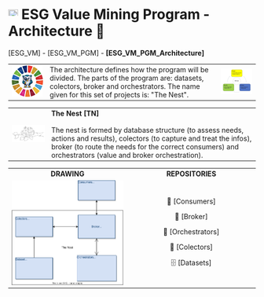 # <a href="https://avalcorp.github.io/ESG_VM/Program.html"><img src="https://github.githubassets.com/images/icons/emoji/unicode/1f519.png" width="20" height="20"></a> ESG Value Mining Program - Architecture 🚧
[ESG_VM] - [ESG_VM_PGM] - <b>[ESG_VM_PGM_Architecture]</b>

<table>
  <tr>
    <td>
      <img src="OWL.jpg" alt="ESG" width="300"/>
    </td>
    <td>
      The architecture defines how the program will be divided. The parts of the program are: datasets, colectors, broker and orchestrators. The name given         for this set of projects is: "The Nest".<br>
    </td>
    <td>
      <img src="VirtuousCycle.png" alt="Virtuous Cycle" width="300"/>
    </td>
  </tr>
</table>

<table>
  <tr>
    <td>
      <img src="Ninho.jpg" alt="ESG" width="300">
    </td>
    <td>
      <b>The Nest [TN]</b><br><br>
      The nest is formed by database structure (to assess needs, actions and results), colectors (to capture         and treat the infos), broker           (to route the needs for the correct consumers) and orchestrators (value and broker orchestration).
    </td>
  </tr>
</table>

<table>
  <tr>
    <td width="500px" align="center"><a><b>DRAWING</b></a></td>
    <td width="500px" align="center"><a><b>REPOSITORIES</b></a></td>
  </tr>
  
  <tr>
    <td width="500px" align="center"><img src="Architecture.svg" alt="Architecture"></td>
    <td width="500px" align="left">
      <div style="text-align: center;">
          <p>🛒  [Consumers] </p>
          <p>🚦  [Broker] </p>
          <p>👮  [Orchestrators] </p>
          <p>🎣  [Colectors]</p>
          <p>🗄️  [Datasets]</p>
      </div>
    </td>
  <tr>

</table>

